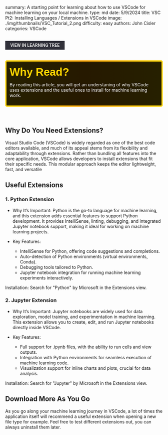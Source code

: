 summary: A starting point for learning about how to use VSCode for machine learning on your local machine. 
type: md
date: 5/9/2024
title: VSC Pt2: Installing Languages / Extensions in VSCode
image: ./img/thumbnails/VSC_Tutorial_2.png
difficulty: easy
authors: John Cisler
categories: VSCode

<br>
<a href='/learning-tree?node=11' style='
    background-color: #31313a;
    color: gainsboro;
    padding: 6px 16px;
    border: none
    border-radius: 4px;
    text-transform: uppercase;
    font-family: "Roboto", sans-serif;
    font-size: 1em;
    font-weight: bold;
    cursor: pointer;
    text-decoration: none;
    display: inline-block;'
>
  View in Learning Tree
</a>

<br>
<br>
<br>

<div style='
  position: relative;
  padding: 10px; 
  border-radius: 5px;
  background-color: rgba(0, 0, 0, 0.85); 
  border: 4px solid transparent;
  background-image: linear-gradient(90deg, rgba(0, 0, 0, 0.85), rgba(0, 0, 0, 0.85)), linear-gradient(90deg, gold, orange, gold);
  background-origin: border-box;
  background-clip: padding-box, border-box;
'>

<svg width='200' height='50' style='display: block; margin-bottom: 5px;'>
  <text x='0' y='35' font-size='35' font-family='Arial' font-weight='bold' fill='gold'>
    Why Read?
    <animate attributeName='fill' values='gold; orange; gold' dur='3s' repeatCount='indefinite' />
  </text>
</svg>

<p style='color: white; margin-top: 2px;'>By reading this article, you will get an understaning of why VSCode uses extensions and the useful ones to install for machine learning work.  
</p>

</div>

<br/>

<br/>

## Why Do You Need Extensions?
Visual Studio Code (VSCode) is widely regarded as one of the best code editors available, and much of its appeal stems from its flexibility and adaptability through extensions. Rather than bundling all features into the core application, VSCode allows developers to install extensions that fit their specific needs. This modular approach keeps the editor lightweight, fast, and versatile

## Useful Extensions

### 1. Python Extension
- Why It’s Important: Python is the go-to language for machine learning, and this extension adds essential features to support Python development. It provides IntelliSense, linting, debugging, and integrated Jupyter notebook support, making it ideal for working on machine learning projects.

- Key Features:
    - IntelliSense for Python, offering code suggestions and completions.
    - Auto-detection of Python environments (virtual environments, Conda).
    - Debugging tools tailored to Python.
    - Jupyter notebook integration for running machine learning experiments interactively.

Installation: Search for "Python" by Microsoft in the Extensions view.


### 2. Jupyter Extension
- Why It’s Important: Jupyter notebooks are widely used for data exploration, model training, and experimentation in machine learning. This extension allows you to create, edit, and run Jupyter notebooks directly inside VSCode.

- Key Features:
    - Full support for .ipynb files, with the ability to run cells and view outputs.
    - Integration with Python environments for seamless execution of machine learning code.
    - Visualization support for inline charts and plots, crucial for data analysis.

Installation: Search for "Jupyter" by Microsoft in the Extensions view.



## Download More As You Go
As you go along your machine learning journey in VSCode, a lot of times the application itself will recommend a useful extension when opening a new file type for example. Feel free to test different extensions out, you can always uninstall them later. 